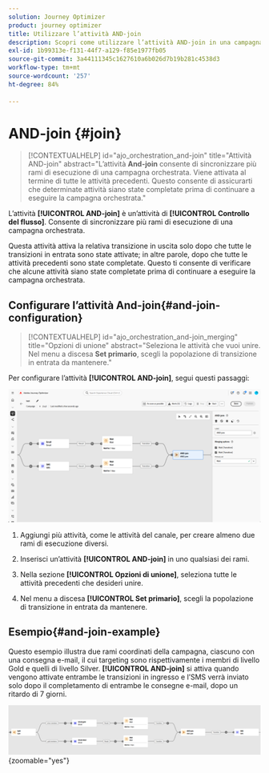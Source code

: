 ```yaml
---
solution: Journey Optimizer
product: journey optimizer
title: Utilizzare l’attività AND-join
description: Scopri come utilizzare l’attività AND-join in una campagna orchestrata
exl-id: 1b99313e-f131-44f7-a129-f85e1977fb05
source-git-commit: 3a44111345c1627610a6b026d7b19b281c4538d3
workflow-type: tm+mt
source-wordcount: '257'
ht-degree: 84%

---
```



# AND-join {#join}

>[!CONTEXTUALHELP]
>id="ajo_orchestration_and-join"
>title="Attività AND-join"
>abstract="L’attività **And-join** consente di sincronizzare più rami di esecuzione di una campagna orchestrata. Viene attivata al termine di tutte le attività precedenti. Questo consente di assicurarti che determinate attività siano state completate prima di continuare a eseguire la campagna orchestrata."

L’attività **[!UICONTROL AND-join]** è un’attività di **[!UICONTROL Controllo del flusso]**. Consente di sincronizzare più rami di esecuzione di una campagna orchestrata.

Questa attività attiva la relativa transizione in uscita solo dopo che tutte le transizioni in entrata sono state attivate; in altre parole, dopo che tutte le attività precedenti sono state completate. Questo ti consente di verificare che alcune attività siano state completate prima di continuare a eseguire la campagna orchestrata.

## Configurare l’attività And-join{#and-join-configuration}

>[!CONTEXTUALHELP]
>id="ajo_orchestration_and-join_merging"
>title="Opzioni di unione"
>abstract="Seleziona le attività che vuoi unire. Nel menu a discesa **Set primario**, scegli la popolazione di transizione in entrata da mantenere."

Per configurare l’attività **[!UICONTROL AND-join]**, segui questi passaggi:

![](../assets/workflow-andjoin.png)

1. Aggiungi più attività, come le attività del canale, per creare almeno due rami di esecuzione diversi.

1. Inserisci un’attività **[!UICONTROL AND-join]** in uno qualsiasi dei rami.

1. Nella sezione **[!UICONTROL Opzioni di unione]**, seleziona tutte le attività precedenti che desideri unire.

1. Nel menu a discesa **[!UICONTROL Set primario]**, scegli la popolazione di transizione in entrata da mantenere.

## Esempio{#and-join-example}

Questo esempio illustra due rami coordinati della campagna, ciascuno con una consegna e-mail, il cui targeting sono rispettivamente i membri di livello Gold e quelli di livello Silver. **[!UICONTROL AND-join]** si attiva quando vengono attivate entrambe le transizioni in ingresso e l’SMS verrà inviato solo dopo il completamento di entrambe le consegne e-mail, dopo un ritardo di 7 giorni.

![](../assets/workflow-andjoin-example.png){zoomable="yes"}

